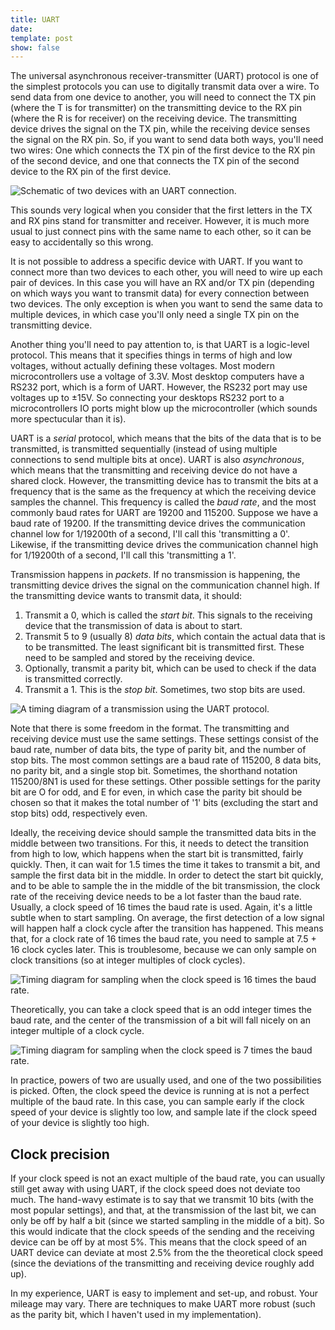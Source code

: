 ```yaml
---
title: UART
date: 
template: post
show: false
---
```


The universal asynchronous receiver-transmitter (UART) protocol is one of the simplest protocols you can use to digitally transmit data over a wire. To send data from one device to another, you will need to connect the TX pin (where the T is for transmitter) on the transmitting device to the RX pin (where the R is for receiver) on the receiving device. The transmitting device drives the signal on the TX pin, while the receiving device senses the signal on the RX pin. So, if you want to send data both ways, you'll need two wires: One which connects the TX pin of the first device to the RX pin of the second device, and one that connects the TX pin of the second device to the RX pin of the first device.

![Schematic of two devices with an UART connection.](/images/connection.png)

This sounds very logical when you consider that the first letters in the TX and RX pins stand for transmitter and receiver. However, it is much more usual to just connect pins with the same name to each other, so it can be easy to accidentally so this wrong.

It is not possible to address a specific device with UART. If you want to connect more than two devices to each other, you will need to wire up each pair of devices. In this case you will have an RX and/or TX pin (depending on which ways you want to transmit data) for every connection between two devices. The only exception is when you want to send the same data to multiple devices, in which case you'll only need a single TX pin on the transmitting device.

Another thing you'll need to pay attention to, is that UART is a logic-level protocol. This means that it specifies things in terms of high and low voltages, without actually defining these voltages. Most modern microcontrollers use a voltage of 3.3V. Most desktop computers have a RS232 port, which is a form of UART. However, the RS232 port may use voltages up to ±15V. So connecting your desktops RS232 port to a microcontrollers IO ports might blow up the microcontroller (which sounds more spectucular than it is).

UART is a *serial* protocol, which means that the bits of the data that is to be transmitted, is transmitted sequentially (instead of using multiple connections to send multiple bits at once). UART is also *asynchronous*, which means that the transmitting and receiving device do not have a shared clock. However, the transmitting device has to transmit the bits at a frequency that is the same as the frequency at which the receiving device samples the channel. This frequency is called the *baud rate*, and the most commonly baud rates for UART are 19200 and 115200. Suppose we have a baud rate of 19200. If the transmitting device drives the communication channel low for 1/19200th of a second, I'll call this 'transmitting a 0'. Likewise, if the transmitting device drives the communication channel high for 1/19200th of a second, I'll call this 'transmitting a 1'.

Transmission happens in *packets*. If no transmission is happening, the transmitting device drives the signal on the communication channel high. If the transmitting device wants to transmit data, it should:
  1. Transmit a 0, which is called the *start bit*. This signals to the receiving device that the transmission of data is about to start.
  2. Transmit 5 to 9 (usually 8) *data bits*, which contain the actual data that is to be transmitted. The least significant bit is transmitted first. These need to be sampled and stored by the receiving device. 
  3. Optionally, transmit a parity bit, which can be used to check if the data is transmitted correctly.
  4. Transmit a 1. This is the *stop bit*. Sometimes, two stop bits are used.

![A timing diagram of a transmission using the UART protocol.](/images/uart.png)

Note that there is some freedom in the format. The transmitting and receiving device must use the same settings. These settings consist of the baud rate, number of data bits, the type of parity bit, and the number of stop bits. The most common settings are a baud rate of 115200, 8 data bits, no parity bit, and a single stop bit. Sometimes, the shorthand notation 115200/8N1 is used for these settings. Other possible settings for the parity bit are O for odd, and E for even, in which case the parity bit should be chosen so that it makes the total number of '1' bits (excluding the start and stop bits) odd, respectively even.

Ideally, the receiving device should sample the transmitted data bits in the middle between two transitions. For this, it needs to detect the transition from high to low, which happens when the start bit is transmitted, fairly quickly. Then, it can wait for 1.5 times the time it takes to transmit a bit, and sample the first data bit in the middle. In order to detect the start bit quickly, and to be able to sample the in the middle of the bit transmission, the clock rate of the receiving device needs to be a lot faster than the baud rate. Usually, a clock speed of 16 times the baud rate is used. Again, it's a little subtle when to start sampling. On average, the first detection of a low signal will happen half a clock cycle after the transition has happened. This means that, for a clock rate of 16 times the baud rate, you need to sample at 7.5 + 16 clock cycles later. This is troublesome, because we can only sample on clock transitions (so at integer multiples of clock cycles).

![Timing diagram for sampling when the clock speed is 16 times the baud rate.](/images/off_center.png)

Theoretically, you can take a clock speed that is an odd integer times the baud rate, and the center of the transmission of a bit will fall nicely on an integer multiple of a clock cycle.

![Timing diagram for sampling when the clock speed is 7 times the baud rate.](/images/sampling_center.png)

In practice, powers of two are usually used, and one of the two possibilities is picked. Often, the clock speed the device is running at is not a perfect multiple of the baud rate. In this case, you can sample early if the clock speed of your device is slightly too low, and sample late if the clock speed of your device is slightly too high.

## Clock precision

If your clock speed is not an exact multiple of the baud rate, you can usually still get away with using UART, if the clock speed does not deviate too much. The hand-wavy estimate is to say that we transmit 10 bits (with the most popular settings), and that, at the transmission of the last bit, we can only be off by half a bit (since we started sampling in the middle of a bit). So this would indicate that the clock speeds of the sending and the receiving device can be off by at most 5%. This means that the clock speed of an UART device can deviate at most 2.5% from the the theoretical clock speed (since the deviations of the transmitting and receiving device roughly add up).

In my experience, UART is easy to implement and set-up, and robust. Your mileage may vary. There are techniques to make UART more robust (such as the parity bit, which I haven't used in my implementation).
